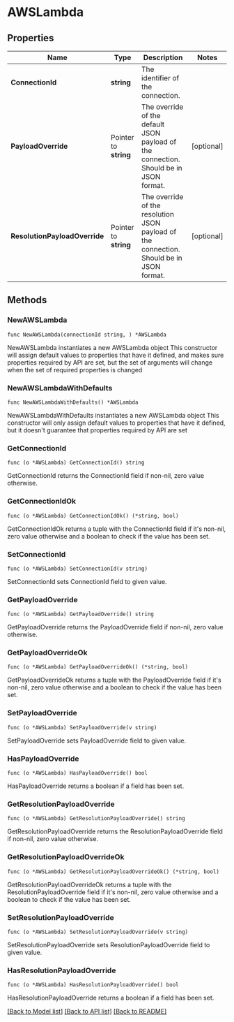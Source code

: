 # AWSLambda

## Properties

Name | Type | Description | Notes
------------ | ------------- | ------------- | -------------
**ConnectionId** | **string** | The identifier of the connection. | 
**PayloadOverride** | Pointer to **string** | The override of the default JSON payload of the connection. Should be in JSON format. | [optional] 
**ResolutionPayloadOverride** | Pointer to **string** | The override of the resolution JSON payload of the connection. Should be in JSON format. | [optional] 

## Methods

### NewAWSLambda

`func NewAWSLambda(connectionId string, ) *AWSLambda`

NewAWSLambda instantiates a new AWSLambda object
This constructor will assign default values to properties that have it defined,
and makes sure properties required by API are set, but the set of arguments
will change when the set of required properties is changed

### NewAWSLambdaWithDefaults

`func NewAWSLambdaWithDefaults() *AWSLambda`

NewAWSLambdaWithDefaults instantiates a new AWSLambda object
This constructor will only assign default values to properties that have it defined,
but it doesn't guarantee that properties required by API are set

### GetConnectionId

`func (o *AWSLambda) GetConnectionId() string`

GetConnectionId returns the ConnectionId field if non-nil, zero value otherwise.

### GetConnectionIdOk

`func (o *AWSLambda) GetConnectionIdOk() (*string, bool)`

GetConnectionIdOk returns a tuple with the ConnectionId field if it's non-nil, zero value otherwise
and a boolean to check if the value has been set.

### SetConnectionId

`func (o *AWSLambda) SetConnectionId(v string)`

SetConnectionId sets ConnectionId field to given value.


### GetPayloadOverride

`func (o *AWSLambda) GetPayloadOverride() string`

GetPayloadOverride returns the PayloadOverride field if non-nil, zero value otherwise.

### GetPayloadOverrideOk

`func (o *AWSLambda) GetPayloadOverrideOk() (*string, bool)`

GetPayloadOverrideOk returns a tuple with the PayloadOverride field if it's non-nil, zero value otherwise
and a boolean to check if the value has been set.

### SetPayloadOverride

`func (o *AWSLambda) SetPayloadOverride(v string)`

SetPayloadOverride sets PayloadOverride field to given value.

### HasPayloadOverride

`func (o *AWSLambda) HasPayloadOverride() bool`

HasPayloadOverride returns a boolean if a field has been set.

### GetResolutionPayloadOverride

`func (o *AWSLambda) GetResolutionPayloadOverride() string`

GetResolutionPayloadOverride returns the ResolutionPayloadOverride field if non-nil, zero value otherwise.

### GetResolutionPayloadOverrideOk

`func (o *AWSLambda) GetResolutionPayloadOverrideOk() (*string, bool)`

GetResolutionPayloadOverrideOk returns a tuple with the ResolutionPayloadOverride field if it's non-nil, zero value otherwise
and a boolean to check if the value has been set.

### SetResolutionPayloadOverride

`func (o *AWSLambda) SetResolutionPayloadOverride(v string)`

SetResolutionPayloadOverride sets ResolutionPayloadOverride field to given value.

### HasResolutionPayloadOverride

`func (o *AWSLambda) HasResolutionPayloadOverride() bool`

HasResolutionPayloadOverride returns a boolean if a field has been set.


[[Back to Model list]](../README.md#documentation-for-models) [[Back to API list]](../README.md#documentation-for-api-endpoints) [[Back to README]](../README.md)


